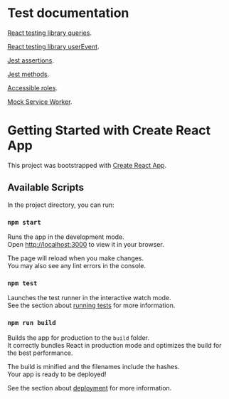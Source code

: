 # Test documentation


[React testing library queries](https://testing-library.com/docs/queries/about).

[React testing library userEvent](https://testing-library.com/docs/ecosystem-user-event).

[Jest assertions](https://jestjs.io/docs/expect).

[Jest methods](https://jestjs.io/docs/api).

[Accessible roles](https://www.w3.org/TR/html-aria/#docconformance).

[Mock Service Worker](https://mswjs.io/).


# Getting Started with Create React App

This project was bootstrapped with [Create React App](https://github.com/facebook/create-react-app).

## Available Scripts

In the project directory, you can run:

### `npm start`

Runs the app in the development mode.\
Open [http://localhost:3000](http://localhost:3000) to view it in your browser.

The page will reload when you make changes.\
You may also see any lint errors in the console.

### `npm test`

Launches the test runner in the interactive watch mode.\
See the section about [running tests](https://facebook.github.io/create-react-app/docs/running-tests) for more information.

### `npm run build`

Builds the app for production to the `build` folder.\
It correctly bundles React in production mode and optimizes the build for the best performance.

The build is minified and the filenames include the hashes.\
Your app is ready to be deployed!

See the section about [deployment](https://facebook.github.io/create-react-app/docs/deployment) for more information.

